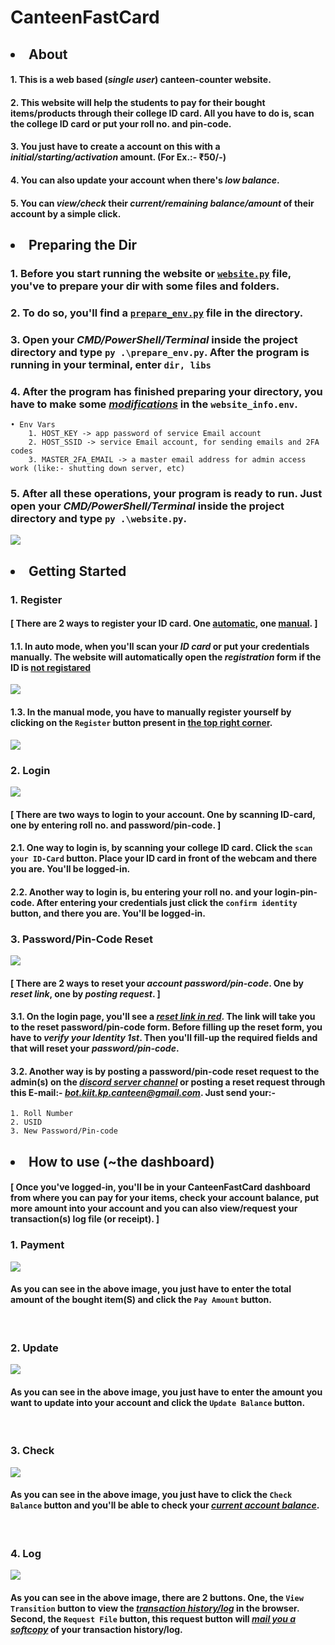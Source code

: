 # CanteenFastCard

## <li>About</li>

#### 1. This is a web based (<i>single user</i>) canteen-counter website.

#### 2. This website will help the students to pay for their bought items/products through their college ID card. All you have to do is, scan the <b>college ID card</b> or put your <b>roll no.</b> and <b>pin-code</b>.

#### 3. You just have to create a account on this with a <b><i>initial/starting/activation</i></b> amount. (For Ex.:- ₹50/-)

#### 4. You can also update your account when there's <b><i>low balance</i></b>.

#### 5. You can <b><i>view/check</i></b> their <b><i>current/remaining balance/amount</i></b> of their account by a simple click.


## <li>Preparing the Dir</li>

### 1. Before you start running the website or [`website.py`](https://github.com/bunny-k28/CanteenFastCard/blob/master/website.py) file, you've to prepare your dir with some files and folders.

### 2. To do so, you'll find a [`prepare_env.py`](https://github.com/bunny-k28/CanteenFastCard/blob/master/prepare_env.py) file in the directory.

### 3. Open your <b><i>CMD/PowerShell/Terminal</i></b> inside the project directory and type ```py .\prepare_env.py```. After the program is running in your terminal, enter ```dir, libs```

### 4. After the program has finished preparing your directory, you have to make some <i><u>modifications</u></i> in the `website_info.env`.
    • Env Vars
        1. HOST_KEY -> app password of service Email account
        2. HOST_SSID -> service Email account, for sending emails and 2FA codes
        3. MASTER_2FA_EMAIL -> a master email address for admin access work (like:- shutting down server, etc)

### 5. After all these operations, your program is ready to run. Just open your <b><i>CMD/PowerShell/Terminal</i></b> inside the project directory and type ```py .\website.py```.
![](static/images/terminal.jpg)
<br>

## <li>Getting Started</li>

### 1. Register

#### [ There are 2 ways to register your ID card. One <u>automatic</u>, one <u>manual</u>. ]

#### 1.1. In auto mode, when you'll scan your <b><i>ID card</i></b> or put your credentials manually. The website will automatically open the  <b><i>registration</i></b> form if the ID is <u><b>not registared</b></u>
![](static/images/auto_register.jpg)
<br>

#### 1.3. In the manual mode, you have to manually register yourself by clicking on the `Register` button present in <u><b>the top right corner</b></u>.
![](static/images/manual_register.jpg)
<br>

### 2. Login
![](static/images/login.jpg)

#### [ There are two ways to login to your account. One by <b>scanning ID-card</b>, one by entering <b>roll no.</b> and <b>password/pin-code</b>. ]

#### 2.1. One way to login is, by scanning your college ID card. Click the `scan your ID-Card` button. Place your ID card in front of the webcam and there you are. You'll be logged-in.

#### 2.2. Another way to login is, bu entering your roll no. and your login-pin-code. After entering your credentials just click the `confirm identity` button, and there you are. You'll be logged-in.


### 3. Password/Pin-Code Reset
![](static/images/pin-reset.jpg)

#### [ There are 2 ways to <b>reset</b> your <b><i>account password/pin-code</i></b>. One by <b><i>reset link</i></b>, one by <i><b>posting request</i></b>. ]

#### 3.1. On the <b>login page</b>, you'll see a <b><i><u>reset link in red</u></i></b>. The link will take you to the <b>reset password/pin-code form</b>. Before filling up the reset form, you have to <b><i>verify your Identity 1st</i></b>. Then you'll fill-up the <b>required fields</b> and that will reset your <b><i>password/pin-code</i></b>.

#### 3.2. Another way is by <b>posting</b> a password/pin-code <b>reset request</b> to the admin(s) on the <u><b><i><a href="https://discord.gg/QqkD5n6Z/c2wEPdhD5J">discord server channel</a></i></b></u> or <b>posting a reset request</b> through this <b>E-mail</b>:- <u><b><i>bot.kiit.kp.canteen@gmail.com</i></b></u>. Just send your:-
    1. Roll Number
    2. USID
    3. New Password/Pin-code


## <li>How to use (~the dashboard)</li>

#### [ Once you've logged-in, you'll be in your CanteenFastCard dashboard from where you can pay for your items, check your account balance, put more amount into your account and you can also view/request your transaction(s) log file (or receipt). ]

### 1. Payment
![](static/images/pay.jpg)
#### As you can see in the above image, you just have to enter the <b>total amount</b> of the bought item(S) and click the `Pay Amount` button.
<br>

### 2. Update
![](static/images/update.jpg)
#### As you can see in the above image, you just have to enter the amount you want to update into your account and click the `Update Balance` button.
<br>

### 3. Check
![](static/images/check.jpg)
#### As you can see in the above image, you just have to click the `Check Balance` button and you'll be able to check your <i><u>current account balance</u></i>.
<br>

### 4. Log
![](static/images/log.jpg)
#### As you can see in the above image, there are 2 buttons. One, the `View Transition` button to view the <i><u>transaction history/log</u></i> in the browser. Second, the `Request File` button, this request button will <i><u>mail you a softcopy</u></i>  of your transaction history/log.
<br>